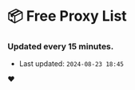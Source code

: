 # :package: Free Proxy List
### Updated every 15 minutes.

- Last updated: `2024-08-23 18:45`

:heart:
